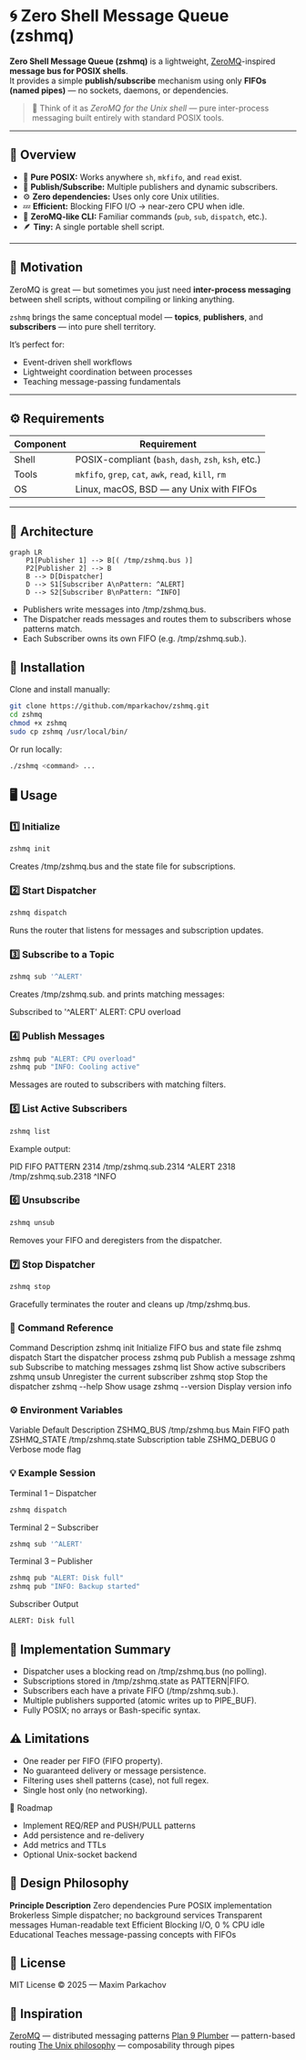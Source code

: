 # 🌀 Zero Shell Message Queue (zshmq)

**Zero Shell Message Queue (zshmq)** is a lightweight, [ZeroMQ](https://zeromq.org/)-inspired **message bus for POSIX shells**.  
It provides a simple **publish/subscribe** mechanism using only **FIFOs (named pipes)** — no sockets, daemons, or dependencies.

> 💬 Think of it as *ZeroMQ for the Unix shell* — pure inter-process messaging built entirely with standard POSIX tools.

---

## 🚀 Overview

- 🧩 **Pure POSIX:** Works anywhere `sh`, `mkfifo`, and `read` exist.  
- 💬 **Publish/Subscribe:** Multiple publishers and dynamic subscribers.  
- ⚙️ **Zero dependencies:** Uses only core Unix utilities.  
- 💤 **Efficient:** Blocking FIFO I/O → near-zero CPU when idle.  
- 🧠 **ZeroMQ-like CLI:** Familiar commands (`pub`, `sub`, `dispatch`, etc.).  
- 🪶 **Tiny:** A single portable shell script.

---

## 🧠 Motivation

ZeroMQ is great — but sometimes you just need **inter-process messaging** between shell scripts, without compiling or linking anything.

`zshmq` brings the same conceptual model — **topics**, **publishers**, and **subscribers** — into pure shell territory.

It’s perfect for:
- Event-driven shell workflows  
- Lightweight coordination between processes  
- Teaching message-passing fundamentals  

---

## ⚙️ Requirements

| Component | Requirement |
|------------|-------------|
| Shell | POSIX-compliant (`bash`, `dash`, `zsh`, `ksh`, etc.) |
| Tools | `mkfifo`, `grep`, `cat`, `awk`, `read`, `kill`, `rm` |
| OS | Linux, macOS, BSD — any Unix with FIFOs |

---

## 🧩 Architecture

```mermaid
graph LR
    P1[Publisher 1] --> B[( /tmp/zshmq.bus )]
    P2[Publisher 2] --> B
    B --> D[Dispatcher]
    D --> S1[Subscriber A\nPattern: ^ALERT]
    D --> S2[Subscriber B\nPattern: ^INFO]
```

- Publishers write messages into /tmp/zshmq.bus.
- The Dispatcher reads messages and routes them to subscribers whose patterns match.
- Each Subscriber owns its own FIFO (e.g. /tmp/zshmq.sub.<pid>).

## 🧰 Installation

Clone and install manually:
```bash
git clone https://github.com/mparkachov/zshmq.git
cd zshmq
chmod +x zshmq
sudo cp zshmq /usr/local/bin/
```

Or run locally:
```bash
./zshmq <command> ...
```

## 🖥️ Usage
### 1️⃣ Initialize
```bash
zshmq init
```
Creates /tmp/zshmq.bus and the state file for subscriptions.

### 2️⃣ Start Dispatcher
```bash
zshmq dispatch
```
Runs the router that listens for messages and subscription updates.

### 3️⃣ Subscribe to a Topic
```bash
zshmq sub '^ALERT'
```
Creates /tmp/zshmq.sub.<pid> and prints matching messages:

Subscribed to '^ALERT'
ALERT: CPU overload

### 4️⃣ Publish Messages
```bash
zshmq pub "ALERT: CPU overload"
zshmq pub "INFO: Cooling active"
```
Messages are routed to subscribers with matching filters.

### 5️⃣ List Active Subscribers
```bash
zshmq list
```
Example output:

PID     FIFO                   PATTERN
2314    /tmp/zshmq.sub.2314    ^ALERT
2318    /tmp/zshmq.sub.2318    ^INFO

### 6️⃣ Unsubscribe
```bash
zshmq unsub
```
Removes your FIFO and deregisters from the dispatcher.

### 7️⃣ Stop Dispatcher
```bash
zshmq stop
```
Gracefully terminates the router and cleans up /tmp/zshmq.bus.

### 🧩 Command Reference
Command	Description
zshmq init	Initialize FIFO bus and state file
zshmq dispatch	Start the dispatcher process
zshmq pub <message>	Publish a message
zshmq sub <pattern>	Subscribe to matching messages
zshmq list	Show active subscribers
zshmq unsub	Unregister the current subscriber
zshmq stop	Stop the dispatcher
zshmq --help	Show usage
zshmq --version	Display version info

### ⚙️ Environment Variables
Variable	Default	Description
ZSHMQ_BUS	/tmp/zshmq.bus	Main FIFO path
ZSHMQ_STATE	/tmp/zshmq.state	Subscription table
ZSHMQ_DEBUG	0	Verbose mode flag

### 💡 Example Session

Terminal 1 – Dispatcher
```bash
zshmq dispatch
```

Terminal 2 – Subscriber
```bash
zshmq sub '^ALERT'
```

Terminal 3 – Publisher
```bash
zshmq pub "ALERT: Disk full"
zshmq pub "INFO: Backup started"
```

Subscriber Output
```bash
ALERT: Disk full
```
## 🧠 Implementation Summary

- Dispatcher uses a blocking read on /tmp/zshmq.bus (no polling).
- Subscriptions stored in /tmp/zshmq.state as PATTERN|FIFO.
- Subscribers each have a private FIFO (/tmp/zshmq.sub.<pid>).
- Multiple publishers supported (atomic writes up to PIPE_BUF).
- Fully POSIX; no arrays or Bash-specific syntax.

## ⚠️ Limitations

- One reader per FIFO (FIFO property).
- No guaranteed delivery or message persistence.
- Filtering uses shell patterns (case), not full regex.
- Single host only (no networking).

🧭 Roadmap

- Implement REQ/REP and PUSH/PULL patterns
- Add persistence and re-delivery
- Add metrics and TTLs
- Optional Unix-socket backend

## 🧩 Design Philosophy

**Principle	Description**
Zero dependencies	Pure POSIX implementation
Brokerless	Simple dispatcher; no background services
Transparent messages	Human-readable text
Efficient	Blocking I/O, 0 % CPU idle
Educational	Teaches message-passing concepts with FIFOs

## 📜 License

MIT License © 2025 — Maxim Parkachov

## 💬 Inspiration

[ZeroMQ](https://zeromq.org/)  — distributed messaging patterns
[Plan 9 Plumber](https://9p.io/sys/doc/plumb.html)  — pattern-based routing
[The Unix philosophy](https://en.wikipedia.org/wiki/Unix_philosophy)  — composability through pipes
